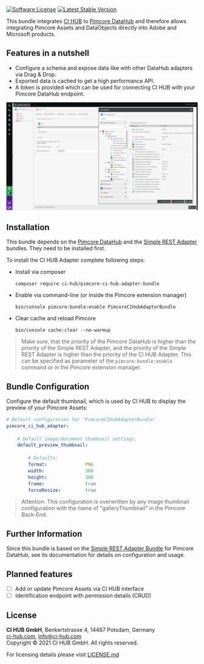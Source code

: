 
[![Software License](https://img.shields.io/badge/license-GPLv3-brightgreen.svg?style=flat-square)](LICENSE.md)
[![Latest Stable Version](https://img.shields.io/packagist/v/ci-hub-gmbh/pimcore-ci-hub-adapter-bundle.svg?style=flat-square)](https://packagist.org/packages/ci-hub/pimcore-ci-hub-adapter-bundle)

This bundle integrates [CI HUB](https://ci-hub.com/) to [Pimcore DataHub](https://github.com/pimcore/data-hub)
and therefore allows integrating Pimcore Assets and DataObjects directly into Adobe and Microsoft products.

## Features in a nutshell
* Configure a schema and expose data like with other DataHub adapters via Drag & Drop.
* Exported data is cached to get a high performance API.
* A token is provided which can be used for connecting CI HUB with your Pimcore DataHub endpoint.

![Sample Configuration](docs/images/ci_hub_config.png "Sample Configuration")

## Installation
This bundle depends on the [Pimcore DataHub](https://github.com/pimcore/data-hub) and the
[Simple REST Adapter](https://github.com/ci-hub-gmbh/SimpleRESTAdapterBundle) bundles. They need to be installed first.

To install the CI HUB Adapter complete following steps:
* Install via composer  
  ```
  composer require ci-hub/pimcore-ci-hub-adapter-bundle
  ```
* Enable via command-line (or inside the Pimcore extension manager)  
  ```
  bin/console pimcore:bundle:enable PimcoreCIHubAdapterBundle
  ```
* Clear cache and reload Pimcore
  ```
  bin/console cache:clear --no-warmup
  ```

> Make sure, that the priority of the Pimcore DataHub is higher than the priority of the Simple REST Adapter,
> and the priority of the Simple REST Adapter is higher than the priority of the CI HUB Adapter.
> This can be specified as parameter of the `pimcore:bundle:enable` command or in the Pimcore extension manager.

## Bundle Configuration
Configure the default thumbnail, which is used by CI HUB to display the preview of your Pimcore Assets:

```yaml
# Default configuration for "PimcoreCIHubAdapterBundle"
pimcore_ci_hub_adapter:

    # Default image/document thumbnail settings.
    default_preview_thumbnail:

        # Defaults:
        format:              PNG
        width:               300
        height:              300
        frame:               true
        forceResize:         true
```

> Attention: This configuration is overwritten by any image thumbnail configuration with the name of
> "galleryThumbnail" in the Pimcore Back-End.

## Further Information
Since this bundle is based on the [Simple REST Adapter Bundle](https://github.com/ci-hub-gmbh/SimpleRESTAdapterBundle)
for Pimcore DataHub, see its documentation for details on configuration and usage.

## Planned features
- [ ] Add or update Pimcore Assets via CI HUB interface
- [ ] Identification endpoint with permission details (CRUD)

## License
**CI HUB GmbH**, Benkertstrasse 4, 14467 Potsdam, Germany  
[ci-hub.com](https://ci-hub.com), info@ci-hub.com  
Copyright © 2021 CI HUB GmbH. All rights reserved.

For licensing details please visit [LICENSE.md](LICENSE.md) 
